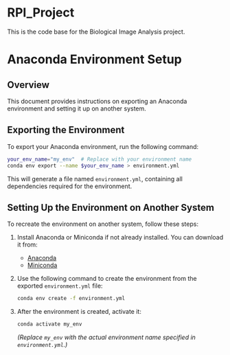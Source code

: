 # RPI_Project

This is the code base for the Biological Image Analysis project.


# Anaconda Environment Setup

## Overview
This document provides instructions on exporting an Anaconda environment and setting it up on another system.

## Exporting the Environment
To export your Anaconda environment, run the following command:

```bash
your_env_name="my_env"  # Replace with your environment name
conda env export --name $your_env_name > environment.yml
```

This will generate a file named `environment.yml`, containing all dependencies required for the environment.

## Setting Up the Environment on Another System
To recreate the environment on another system, follow these steps:

1. Install Anaconda or Miniconda if not already installed. You can download it from:
   - [Anaconda](https://www.anaconda.com/download)
   - [Miniconda](https://docs.conda.io/en/latest/miniconda.html)

2. Use the following command to create the environment from the exported `environment.yml` file:

   ```bash
   conda env create -f environment.yml
   ```

3. After the environment is created, activate it:

   ```bash
   conda activate my_env
   ```
   *(Replace `my_env` with the actual environment name specified in `environment.yml`.)*

